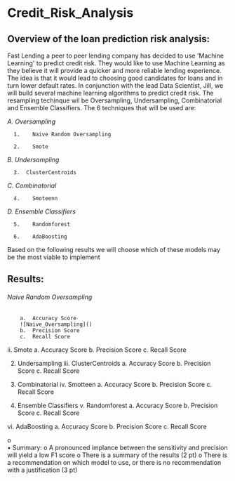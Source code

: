 # Credit_Risk_Analysis

## Overview of the loan prediction risk analysis:

Fast Lending a peer to peer lending company has decided to use 'Machine Learning' to predict credit risk.  They would like to use Machine Learning as they believe it will provide a quicker and more reliable lending experience.  The idea is that it would lead to choosing good candidates for loans and in turn lower default rates. In conjunction with the lead Data Scientist, Jill, we will build several machine learning algorithms to predict credit risk. The resampling techinque wil be Oversampling, Undersampling, Combinatorial and Ensemble Classifiers. The 6 techniques that will be used are:

*A.	Oversampling*

      1.	Naive Random Oversampling

      2.	Smote

*B.	Undersampling*

      3.  ClusterCentroids

*C. Combinatorial*

      4.	Smoteenn

*D.	Ensemble Classifiers*

      5.	Randomforest
  
      6.	AdaBoosting
  
 Based on the following results we will choose which of these models may be the most viable to implement  
	
## Results:

###### Naive Random Oversampling
        a.	Accuracy Score
        ![Naive_Oversampling]()
        b.	Precision Score
        c.	Recall Score

ii.	Smote
a.	Accuracy Score
b.	Precision Score
c.	Recall Score

2.	Undersampling
iii.	ClusterCentroids
a.	Accuracy Score
b.	Precision Score
c.	Recall Score

3.	Combinatorial 
iv.	Smotteen
a.	Accuracy Score
b.	Precision Score
c.	Recall Score


4.	Ensemble Classifiers 
v.	Randomforest
a.	Accuracy Score
b.	Precision Score
c.	Recall Score

vi.	AdaBoosting
a.	Accuracy Score
b.	Precision Score
c.	Recall Score

o	
•	Summary:
o	A pronounced implance between the sensitivity and precision will yield a low F1 score
o	There is a summary of the results (2 pt)
o	There is a recommendation on which model to use, or there is no recommendation with a justification (3 pt)
